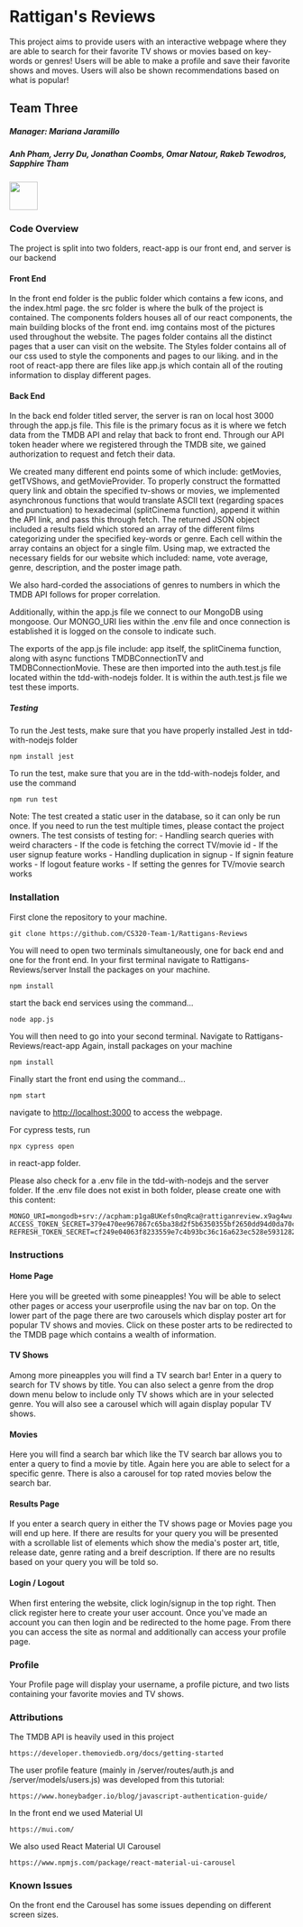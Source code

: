 # Rattigan's Reviews

This project aims to provide users with an interactive webpage where they are able to search for their favorite TV shows or movies based on key-words or genres! Users will be able to make a profile and save their favorite shows and moves. Users will also be shown recommendations based on what is popular!

## Team Three
##### Manager: Mariana Jaramillo
##### Anh Pham, Jerry Du, Jonathan Coombs, Omar Natour, Rakeb Tewodros, Sapphire Tham

<a href = "https://github.com/CS320-Team-1/Rattigans-Reviews" ><img src = "https://upload.wikimedia.org/wikipedia/commons/thumb/a/ae/Github-desktop-logo-symbol.svg/2048px-Github-desktop-logo-symbol.svg.png" width = "50" height = "50"><a/>

### Code Overview
The project is split into two folders, react-app is our front end, and server is our backend
#### Front End
In the front end folder is the public folder which contains a few icons, and the index.html page.
the src folder is where the bulk of the project is contained. The components folders houses all of our react components, the main building blocks of the front end.
img contains most of the pictures used throughout the website. The pages folder contains all the distinct pages that a user can visit on the website.
The Styles folder contains all of our css used to style the components and pages to our liking. and in the root of react-app there are files like app.js which contain all of the routing information to display different pages.

#### Back End
In the back end folder titled server, the server is ran on local host 3000 through the app.js file. This file is the primary focus as it is where we fetch data from the TMDB API and relay that back to front end. Through our API token header where we registered through the TMDB site, we gained authorization to request and fetch their data.

We created many different end points some of which include: getMovies, getTVShows, and getMovieProvider. To properly construct the formatted query link and obtain the specified tv-shows or movies, we implemented asynchronous functions that would translate ASCII text (regarding spaces and punctuation) to hexadecimal (splitCinema function), append it within the API link, and pass this through fetch. The returned JSON object included a results field which stored an array of the different films categorizing under the specified key-words or genre. Each cell within the array contains an object for a single film. Using map, we extracted the necessary fields for our website which included: name, vote average, genre, description, and the poster image path.

We also hard-corded the associations of genres to numbers in which the TMDB API follows for proper correlation.

Additionally, within the app.js file we connect to our MongoDB using mongoose. Our MONGO_URI lies within the .env file and once connection is established it is logged on the console to indicate such.

The exports of the app.js file include: app itself, the splitCinema function, along with async functions TMDBConnectionTV and TMDBConnectionMovie. These are then imported into the auth.test.js file located within the tdd-with-nodejs folder. It is within the auth.test.js file we test these imports.

##### Testing
To run the Jest tests, make sure that you have properly installed Jest in tdd-with-nodejs folder
```
npm install jest
```
To run the test, make sure that you are in the tdd-with-nodejs folder, and use the command
```
npm run test
```
Note: The test created a static user in the database, so it can only be run once. If you need to run the test multiple times, please contact the project owners.
The test consists of testing for:
    - Handling search queries with weird characters
    - If the code is fetching the correct TV/movie id
    - If the user signup feature works
    - Handling duplication in signup
    - If signin feature works
    - If logout feature works
    - If setting the genres for TV/movie search works

### Installation
First clone the repository to your machine.
```
git clone https://github.com/CS320-Team-1/Rattigans-Reviews
```
You will need to open two terminals simultaneously, one for back end and one for the front end.
In your first terminal navigate to Rattigans-Reviews/server
Install the packages on your machine.
```
npm install
```
start the back end services using the command...
```
node app.js
```
You will then need to go into your second terminal.
Navigate to Rattigans-Reviews/react-app
Again, install packages on your machine
```
npm install
```
Finally start the front end using the command...
```
npm start
```
navigate to <http://localhost:3000> to access the webpage.

For cypress tests, run

```
npx cypress open 
```
in react-app folder.

Please also check for a .env file in the tdd-with-nodejs and the server folder. If the .env file does not exist in both folder, please create one with this content:
```
MONGO_URI=mongodb+srv://acpham:p1gaBUKefs0nqRca@rattiganreview.x9ag4wu.mongodb.net/
ACCESS_TOKEN_SECRET=379e470ee967867c65ba38d2f5b6350355bf2650dd94d0da70c0732e9cce1238
REFRESH_TOKEN_SECRET=cf249e04063f8233559e7c4b93bc36c16a623ec528e593128213389916c2c745
```

### Instructions

#### Home Page
Here you will be greeted with some pineapples! You will be able to select other pages or access your userprofile using the nav bar on top. On the lower part of the page there are two carousels which display poster art for popular TV shows and movies. Click on these poster arts to be redirected to the TMDB page which contains a wealth of information.
#### TV Shows
Among more pineapples you will find a TV search bar! Enter in a query to search for TV shows by title. You can also select a genre from the drop down menu below to include only TV shows which are in your selected genre. You will also see a carousel which will again display popular TV shows.
#### Movies
Here you will find a search bar which like the TV search bar allows you to enter a query to find a movie by title. Again here you are able to select for a specific genre. There is also a carousel for top rated movies below the search bar. 
#### Results Page
If you enter a search query in either the TV shows page or Movies page you will end up here. If there are results for your query you will be presented with a scrollable list of elements which show the media's poster art, title, release date, genre rating and a breif description. If there are no results based on your query you will be told so.

#### Login / Logout
When first entering the website, click login/signup in the top right. Then click register here to create your user account. Once you've made an account you can then login and be redirected to the home page. From there you can access the site as normal and additionally can access your profile page. 

### Profile
Your Profile page will display your username, a profile picture, and two lists containing your favorite movies and TV shows.

### Attributions

The TMDB API is heavily used in this project
```
https://developer.themoviedb.org/docs/getting-started
```

The user profile feature (mainly in /server/routes/auth.js and /server/models/users.js) was developed from this tutorial:
```
https://www.honeybadger.io/blog/javascript-authentication-guide/ 
```

In the front end we used Material UI
```
https://mui.com/
```
We also used React Material UI Carousel
```
https://www.npmjs.com/package/react-material-ui-carousel
```

### Known Issues

On the front end the Carousel has some issues depending on different screen sizes.

